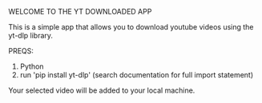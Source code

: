 WELCOME TO THE YT DOWNLOADED APP

This is a simple app that allows you to download youtube videos using the yt-dlp library.

PREQS:
1) Python
2) run 'pip install yt-dlp' (search documentation for full import statement)

Your selected video will be added to your local machine.